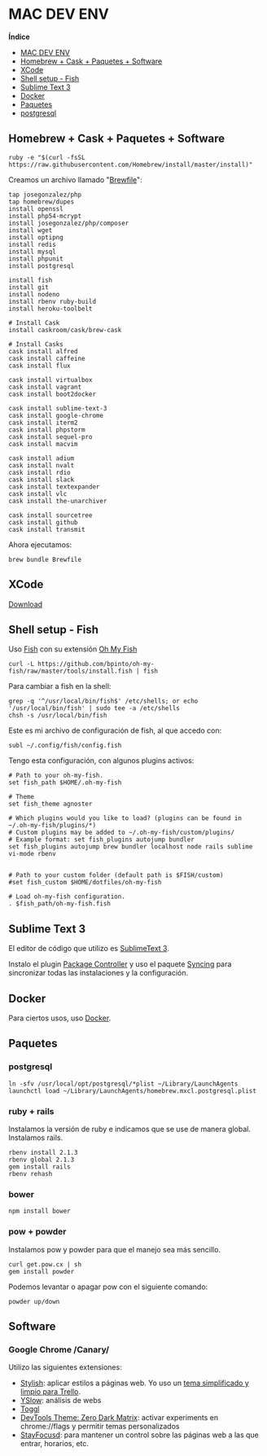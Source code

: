 # MAC DEV ENV

**Índice**  

- [MAC DEV ENV](#mac-dev-env)
- [Homebrew + Cask + Paquetes + Software](#homebrew--cask--paquetes--software)
- [XCode](#xcode)
- [Shell setup - Fish](#shell-setup---fish)
- [Sublime Text 3](#sublime-text-3)
- [Docker](#docker)
- [Paquetes](#paquetes)
- [postgresql](#postgresql)

## Homebrew + Cask + Paquetes + Software

  `ruby -e "$(curl -fsSL https://raw.githubusercontent.com/Homebrew/install/master/install)"`

  

Creamos un archivo llamado "[Brewfile](https://github.com/davidtaboas/mac-dev-env/blob/master/Brewfile)":
```
tap josegonzalez/php
tap homebrew/dupes
install openssl
install php54-mcrypt
install josegonzalez/php/composer
install wget
install optipng
install redis
install mysql
install phpunit
install postgresql

install fish
install git
install nodeno
install rbenv ruby-build
install heroku-toolbelt

# Install Cask
install caskroom/cask/brew-cask

# Install Casks
cask install alfred
cask install caffeine
cask install flux

cask install virtualbox
cask install vagrant
cask install boot2docker

cask install sublime-text-3
cask install google-chrome
cask install iterm2
cask install phpstorm
cask install sequel-pro
cask install macvim

cask install adium
cask install nvalt
cask install rdio
cask install slack
cask install textexpander
cask install vlc
cask install the-unarchiver

cask install sourcetree
cask install github
cask install transmit
```
Ahora ejecutamos:

`brew bundle Brewfile`
  
## XCode

[Download](https://developer.apple.com/xcode/downloads/)




## Shell setup - Fish

Uso [Fish](http://fishshell.com/) con su extensión [Oh My Fish](https://github.com/bpinto/oh-my-fish)

`curl -L https://github.com/bpinto/oh-my-fish/raw/master/tools/install.fish | fish`
  
Para cambiar a fish en la shell:

```
grep -q '^/usr/local/bin/fish$' /etc/shells; or echo '/usr/local/bin/fish' | sudo tee -a /etc/shells
chsh -s /usr/local/bin/fish
```

Este es mi archivo de configuración de fish, al que accedo con:
  
  `subl ~/.config/fish/config.fish`
  
Tengo esta configuración, con algunos plugins activos:

  ```
  # Path to your oh-my-fish.
  set fish_path $HOME/.oh-my-fish

  # Theme
  set fish_theme agnoster
  
  # Which plugins would you like to load? (plugins can be found in ~/.oh-my-fish/plugins/*)
  # Custom plugins may be added to ~/.oh-my-fish/custom/plugins/
  # Example format: set fish_plugins autojump bundler
  set fish_plugins autojump brew bundler localhost node rails sublime vi-mode rbenv
  
  
  # Path to your custom folder (default path is $FISH/custom)
  #set fish_custom $HOME/dotfiles/oh-my-fish
  
  # Load oh-my-fish configuration.
  . $fish_path/oh-my-fish.fish
  ```


## Sublime Text 3

El editor de código que utilizo es [SublimeText 3](http://www.sublimetext.com/3).

Instalo el plugin [Package Controller](https://sublime.wbond.net) y uso el paquete [Syncing](https://packagecontrol.io/docs/syncing) para sincronizar todas las instalaciones y la configuración.


## Docker

Para ciertos usos, uso [Docker](https://docs.docker.com/installation/mac/).

## Paquetes


### postgresql

```
ln -sfv /usr/local/opt/postgresql/*plist ~/Library/LaunchAgents
launchctl load ~/Library/LaunchAgents/homebrew.mxcl.postgresql.plist
  ```

### ruby + rails

Instalamos la versión de ruby e indicamos que se use de manera global. Instalamos rails.
```
rbenv install 2.1.3
rbenv global 2.1.3
gem install rails
rbenv rehash
```


### bower

```
npm install bower
```

### pow + powder

Instalamos pow y powder para que el manejo sea más sencillo.
```
curl get.pow.cx | sh
gem install powder
```
Podemos levantar o apagar pow con el siguiente comando:

`powder up/down`
  
## Software


### Google Chrome /Canary/

  
Utilizo las siguientes extensiones:
  
  * [Stylish](https://chrome.google.com/webstore/detail/stylish/fjnbnpbmkenffdnngjfgmeleoegfcffe): aplicar estilos a páginas web. Yo uso un [tema simplificado y limpio para Trello](https://userstyles.org/styles/80236/trello-theme-gray).
  * [YSlow](https://chrome.google.com/webstore/detail/yslow/ninejjcohidippngpapiilnmkgllmakh): análisis de webs
  * [Toggl](https://chrome.google.com/webstore/detail/toggl-button/oejgccbfbmkkpaidnkphaiaecficdnfn)
  * [DevTools Theme: Zero Dark Matrix](https://chrome.google.com/webstore/detail/devtools-theme-zero-dark/bomhdjeadceaggdgfoefmpeafkjhegbo): activar experiments en chrome://flags y permitir temas personalizados
  * [StayFocusd](https://chrome.google.com/webstore/detail/stayfocusd/laankejkbhbdhmipfmgcngdelahlfoji): para mantener un control sobre las páginas web a las que entrar, horarios, etc.

